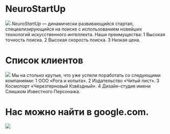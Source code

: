 # NeuroStartUp
![](https://netology-code.github.io/git-homeworks/introduction/assets/logo.png)
*NeuroStartUp* — динамически развивающийся стартап, специализирующийся на поиске с использованием новейших технологий искусственного интеллекта.
Наши преимущества:
1 Высокая точность поиска.
2 Высокая скорость поиска.
3 Низкая цена.

# Список клиентов
![](https://github.com/netology-code/git-2-homeworks/blob/main/remote/README.md#список-клиентов)
Мы на столько крутые, что уже успели поработать со следующими компаниями:
1 ООО «Рога и копыта».
2 Издательство «Читый лист».
3 Космопорт «Черезтерновый Кзвёздный».
4 Дизайн-студия имени Слишком Известного Персонажа.

# Нас можно найти в google.com.
![](https://google.com)